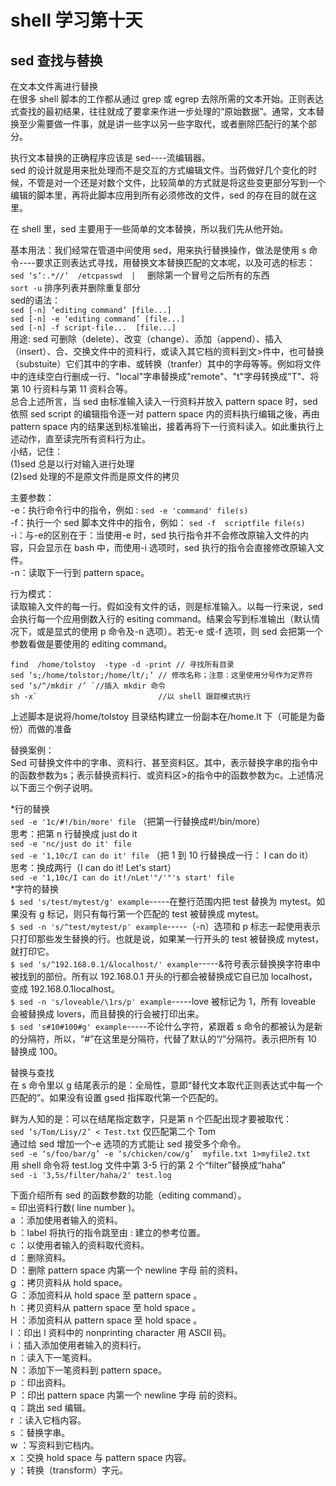# shell 学习第十天
## sed 查找与替换

在文本文件离进行替换  
在很多 shell 脚本的工作都从通过 grep 或 egrep 去除所需的文本开始。正则表达式查找的最初结果，往往就成了要拿来作进一步处理的“原始数据”。通常，文本替换至少需要做一件事，就是讲一些字以另一些字取代，或者删除匹配行的某个部分。
 
执行文本替换的正确程序应该是 sed----流编辑器。  
sed 的设计就是用来批处理而不是交互的方式编辑文件。当药做好几个变化的时候，不管是对一个还是对数个文件，比较简单的方式就是将这些变更部分写到一个编辑的脚本里，再将此脚本应用到所有必须修改的文件，sed 的存在目的就在这里。
 
在 shell 里，sed 主要用于一些简单的文本替换，所以我们先从他开始。
 
基本用法：我们经常在管道中间使用 sed，用来执行替换操作，做法是使用 s 命令----要求正则表达式寻找，用替换文本替换匹配的文本呢，以及可选的标志：  
```sed ‘s’:.*//’  /etcpasswd  |  ```   删除第一个冒号之后所有的东西  
```sort -u```          排序列表并删除重复部分  
sed的语法：  
```sed [-n] ‘editing command’ [file...]```  
```sed [-n] -e ‘editing command’ [file...]```  
```sed [-n] -f script-file...  [file...]```  
用途:
sed 可删除（delete）、改变（change）、添加（append）、插入（insert）、合、交换文件中的资料行，或读入其它档的资料到文>件中，也可替换（substuite）它们其中的字串、或转换（tranfer）其中的字母等等。例如将文件中的连续空白行删成一行、"local"字串替换成"remote"、"t"字母转换成"T"、将第 10 行资料与第 11 资料合等。  
总合上述所言，当 sed 由标准输入读入一行资料并放入 pattern space 时，sed 依照 sed script 的编辑指令逐一对 pattern space 内的资料执行编辑之後，再由 pattern space 内的结果送到标准输出，接着再将下一行资料读入。如此重执行上述动作，直至读完所有资料行为止。  
小结，记住：  
(1)sed 总是以行对输入进行处理  
(2)sed 处理的不是原文件而是原文件的拷贝
 
主要参数：  
-e：执行命令行中的指令，例如```：sed -e 'command' file(s)```  
-f：执行一个 sed 脚本文件中的指令，例如： ```sed -f  scriptfile file(s)```  
-i：与-e的区别在于：当使用-e 时，sed 执行指令并不会修改原输入文件的内容，只会显示在 bash 中，而使用-i 选项时，sed 执行的指令会直接修改原输入文件。  
-n：读取下一行到 pattern space。
 
 
行为模式：  
读取输入文件的每一行。假如没有文件的话，则是标准输入。以每一行来说，sed 会执行每一个应用倒数入行的 esiting command。结果会写到标准输出（默认情况下，或是显式的使用 p 命令及-n 选项）。若无-e 或-f 选项，则 sed 会把第一个参数看做是要使用的 editing command。
 
```
find  /home/tolstoy  -type -d -print // 寻找所有目录  
sed ‘s;/home/tolstor;/home/lt/;’ // 修改名称；注意：这里使用分号作为定界符  
sed ‘s/^/mkdir /’ `//插入 mkdir 命令  
sh -x`                           //以 shell 跟踪模式执行
 ```

上述脚本是说将/home/tolstoy 目录结构建立一份副本在/home.lt 下（可能是为备份）而做的准备
 
 
替换案例：  
Sed 可替换文件中的字串、资料行、甚至资料区。其中，表示替换字串的指令中的函数参数为s；表示替换资料行、或资料区>的指令中的函数参数为c。上述情况以下面三个例子说明。

*行的替换  
```sed -e '1c/#!/bin/more' file``` （把第一行替换成#!/bin/more）  
思考：把第 n 行替换成 just do it  
```sed -e 'nc/just do it' file```  
```sed -e '1,10c/I can do it' file```  （把 1 到 10 行替换成一行：
I can do it）  
思考：换成两行（I can do it! Let's start）  
```sed -e '1,10c/I can do it!/nLet'"/'"'s start' file```  
*字符的替换  
```$ sed 's/test/mytest/g' example```-----在整行范围内把 test 替换为 mytest。如果没有 g 标记，则只有每行第一个匹配的 test 被替换成 mytest。  
```$ sed -n 's/^test/mytest/p' example```-----（-n）选项和 p 标志一起使用表示只打印那些发生替换的行。也就是说，如果某一行开头的 test 被替换成 mytest，就打印它。  
```$ sed 's/^192.168.0.1/&localhost/' example```-----&符号表示替换换字符串中被找到的部份。所有以 192.168.0.1 开头的行都会被替换成它自已加 localhost，变成 192.168.0.1localhost。  
```$ sed -n 's/loveable/\1rs/p' example```-----love 被标记为 1，所有 loveable 会被替换成 lovers，而且替换的行会被打印出来。  
```$ sed 's#10#100#g' example```-----不论什么字符，紧跟着 s 命令的都被认为是新的分隔符，所以，“#”在这里是分隔符，代替了默认的“/”分隔符。表示把所有 10 替换成 100。
 
 
替换与查找  
在 s 命令里以 g 结尾表示的是：全局性，意即“替代文本取代正则表达式中每一个匹配的”。如果没有设置 gsed 指挥取代第一个匹配的。
 
鲜为人知的是：可以在结尾指定数字，只是第 n 个匹配出现才要被取代：  
```sed ‘s/Tom/Lisy/2’ < Test.txt```   仅匹配第二个 Tom  
通过给 sed 增加一个-e 选项的方式能让 sed 接受多个命令。  
```sed -e ‘s/foo/bar/g’ -e ‘s/chicken/cow/g’  myfile.txt 1>myfile2.txt```  
用 shell 命令将 test.log 文件中第 3-5 行的第 2 个“filter”替换成“haha”  
```sed -i '3,5s/filter/haha/2' test.log```
 
 
下面介绍所有 sed 的函数参数的功能（editing command）。  
= 印出资料行数( line number )。  
a ：添加使用者输入的资料。  
b ：label 将执行的指令跳至由 : 建立的参考位置。  
c ：以使用者输入的资料取代资料。  
d ：删除资料。  
D ：删除 pattern space 内第一个 newline 字母 前的资料。  
g ：拷贝资料从 hold space。  
G ：添加资料从 hold space 至 pattern space 。  
h ：拷贝资料从 pattern space 至 hold space 。  
H ：添加资料从 pattern space 至 hold space 。  
l ：印出 l 资料中的 nonprinting character 用 ASCII 码。  
i ：插入添加使用者输入的资料行。  
n ：读入下一笔资料。  
N ：添加下一笔资料到 pattern space。  
p ：印出资料。  
P ：印出 pattern space 内第一个 newline 字母 前的资料。  
q ：跳出 sed 编辑。  
r ：读入它档内容。  
s ：替换字串。  
w ：写资料到它档内。  
x ：交换 hold space 与 pattern space 内容。  
y ：转换（transform）字元。